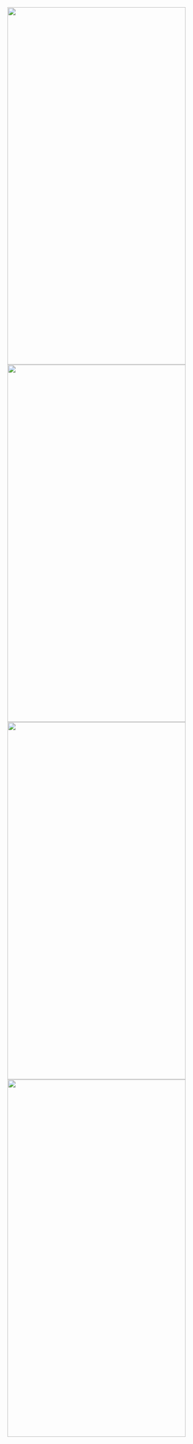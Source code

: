 

<img width="400" height="800" src="./png/고양이.jpg"><img>
<img width="400" height="800" src="./png/강아지.jpg"><img>
<img width="400" height="800" src="./png/소스코드.jpg"><img>
<img width="400" height="800" src="./png/소스코드1.jpg"><img>
